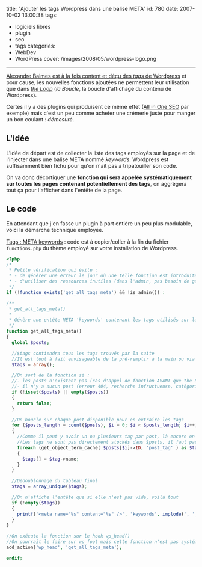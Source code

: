 title: "Ajouter les tags Wordpress dans une balise META"
id: 780
date: 2007-10-02 13:00:38
tags:
- logiciels libres
- plugin
- seo
- tags
categories:
- WebDev
- WordPress
cover: /images/2008/05/wordpress-logo.png
---

[Alexandre Balmes est à la fois content et déçu des _tags_ de Wordpress](http://www.alexandrebalmes.fr/wordpress/wordpress-23-les-tags/) et pour cause, les nouvelles fonctions ajoutées ne permettent leur utilisation que dans [_the Loop_](http://codex.wordpress.org/the_Loop) (_la Boucle_, la boucle d'affichage du contenu de Wordpress).

Certes il y a des plugins qui produisent ce même effet ([All in One SEO](wordpress.org/extend/plugins/all-in-one-seo-pack/) par exemple) mais c'est un peu comme acheter une crémerie juste pour manger un bon coulant : _démesuré_.
<!--more-->

## L'idée

L'idée de départ est de collecter la liste des tags employés sur la page et de l'injecter dans une balise META nommé _keywords_. Wordpress est suffisamment bien fichu pour qu'on n'ait pas à tripatouiller son code.

On va donc décortiquer une **fonction qui sera appelée systématiquement sur toutes les pages contenant potentiellement des tags**, on aggrègera tout ça pour l'afficher dans l'entête de la page.

## Le code

En attendant que j'en fasse un plugin à part entière un peu plus modulable, voici la démarche technique employée.

[Tags : META keywords](https://gist.github.com/oncletom/5937716 "Tags : META keywords") : code est à copier/coller à la fin du fichier `functions.php` du thème employé sur votre installation de Wordpress.

```php
<?php
/*
 * Petite vérification qui évite :
 * - de générer une erreur le jour où une telle fonction est introduite
 * - d'utiliser des ressources inutiles (dans l'admin, pas besoin de générer de balise keyword)
 */
if (!function_exists('get_all_tags_meta') && !is_admin()) :

/**
 * get_all_tags_meta()
 *
 * Génère une entête META 'keywords' contenant les tags utilisés sur la page
 */
function get_all_tags_meta()
{
  global $posts;

  //$tags contiendra tous les tags trouvés par la suite
  //Il est tout à fait envisageable de la pré-remplir à la main ou via les options de Wordpress (get_option())
  $tags = array();

  //On sort de la fonction si :
  //- les posts n'existent pas (cas d'appel de fonction AVANT que the Loop soit effectuée
  //- il n'y a aucun post (erreur 404, recherche infructueuse, catégorie/tag vide etc.)
  if (!isset($posts) || empty($posts))
  {
    return false;
  }

  //On boucle sur chaque post disponible pour en extraire les tags
  for ($posts_length = count($posts), $i = 0; $i < $posts_length; $i++)
  {
    //Comme il peut y avoir un ou plusieurs tag par post, là encore on boucle
    //Les tags ne sont pas directement stockés dans $posts, il faut passer par l'API de taxinomie (wp_includes/taxonomy.php)
    foreach (get_object_term_cache( $posts[$i]->ID, 'post_tag' ) as $tag)
    {
      $tags[] = $tag->name;
    }
  }

  //Dédoublonnage du tableau final
  $tags = array_unique($tags);

  //On n'affiche l'entête que si elle n'est pas vide, voilà tout
  if (!empty($tags))
  {
    printf('<meta name="%s" content="%s" />', 'keywords', implode(', ', $tags));
  }
}

//On exécute la fonction sur le hook wp_head()
//On pourrait le faire sur wp_foot mais cette fonction n'est pas systématiquement incluses (à tort) sur tous les thèmes
add_action('wp_head', 'get_all_tags_meta');

endif;
```